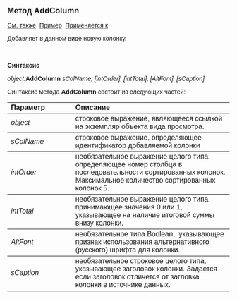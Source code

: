 ﻿<html>
<head>
<title>Вид просмотра\AddColumn</title>
</head>

<body>

<p><font size="4" face="Arial"><strong>Метод AddColumn</strong></font></p>

<p><font face="Arial"><a href="../Asview.html">См. также</a>&nbsp; <a
href="../../Examples/E_AsView.html">Пример</a>&nbsp; <a href="../Asview.html">
Применяется к</a></font></p>

<p><font face="Arial">Добавляет в данном виде новую колонку.</font></p>

<p class="label">&nbsp;</p>

<p class="label"><font face="Arial"><b>Синтаксис</b></font></p>

<p><font face="Arial"><em>object.</em><strong>AddColumn </strong><em>
sColName, <span lang="en-us">[</span>intOrder<span lang="en-us">]</span>, 
<span lang="en-us">[</span>intTotal<span lang="en-us">]</span><span lang="en-us">, 
[AltFont], [sCaption]</span></em></font></p>

<p><font face="Arial">Синтаксис метода <strong>AddColumn</strong>
состоит из следующих частей:</font></p>

<table border="1" cellPadding="5" cols="2" frame="below" rules="rows">
<TBODY>
  <tr vAlign="top">
    <td class="label" width="29%"><font face="Arial"><b>Параметр</b></font></td>
    <td class="label" width="71%"><font face="Arial"><strong>Описание</strong></font></td>
  </tr>
  <tr>
    <td width="29%"><em><font face="Arial">object</font></em></td>
    <td width="71%"><font face="Arial">строковое выражение, являющееся 
	ссылкой на экземпляр объекта вида просмотра.</font></td>
  </tr>
  <tr>
    <td width="29%"><em><font face="Arial">sColName</font></em></td>
    <td width="71%"><font face="Arial">строковое выражение, 
	определяющее идентификатор добавляемой колонки</font></td>
  </tr>
  <tr>
    <td width="29%"><em><font face="Arial">intOrder</font></em></td>
    <td width="71%"><font face="Arial">необязательное выражение целого 
	типа, определяющее номер столбца в последовательности сортированных колонок. 
	Максимальное количество сортированных колонок 5.</font></td>
  </tr>
  <tr>
    <td width="29%"><em><font face="Arial">intTotal</font></em></td>
    <td width="71%"><font face="Arial">необязательное выражение целого 
	типа, принимающее значения 0 или 1, указывающее на наличие итоговой суммы 
	внизу колонки.</font></td>
  </tr>
	<tr>
    <td width="29%"><font face="Arial"><em>
	<span lang="en-us">AltFont</span></em></font></td>
    <td width="71%"><font face="Arial">необязательное  
	типа <span lang="en-us">Boolean,&nbsp; указывающее признак использования 
	альтернативного (русского) шрифта для колонки.</span></font><span lang="RU" style="font-size: 12.0pt; line-height: 115%; font-family: &quot;Arial&quot;,&quot;sans-serif&quot;; mso-fareast-font-family: &quot;Times New Roman&quot;; mso-ansi-language: RU; mso-fareast-language: EN-US; mso-bidi-language: AR-SA"> 
	</span></td>
  </tr>
  <tr>
    <td width="29%"><font face="Arial"><em>
	<span lang="en-us">sCaption</span></em></font></td>
    <td width="71%"><font face="Arial">необязательное строковое целого 
	типа, указывающее<span lang="en-us"> </span>заголовок колонки. Задается если 
	заголовок отличется от загловка колонки в источнике данных.</font></td>
  </tr>
</table>
</body>
</html>
